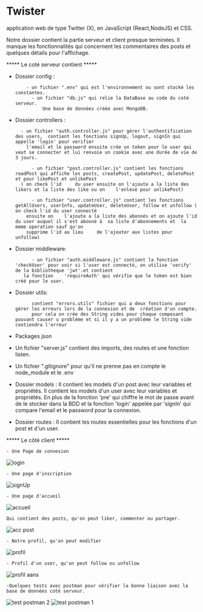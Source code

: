 # Twister
application web de type Twitter (X), en JavaScript (React,NodeJS) et CSS.

Notre dossier contient la partie serveur et client presque terminées. Il manque les fonctionnalités qui concernent les commentaires des posts et quelques détails pour l'affichage.


***** Le coté serveur contient  *****

- Dossier config :
  
  		  - un fichier ".env" qui est l'environnement ou sont stocké les constantes.
    		- un fichier "db.js" qui relie la DataBase au code du coté serveur.
        		Une base de données créée avec MongoDB.

- Dossier controllers :
  
        - un fichier "auth.controller.js" pour gèrer l'authentification des users,  contient les fonctions signUp, logout, signIn qui appelle 'login' pour verifier
          l'email et le password ensuite crée un token pour le user qui veut se connecter et lui renvoie un cookie avec une durée de vie de 3 jours.

		    - un fichier "post.controller.js" contient les fonctions readPost qui affiche les posts, createPost, updatePost, deletePost et pour likePost et unlikePost
        ( on check l'id 	du user ensuite on l'ajoute a la liste des likers et la liste des like ou on 	l'enleve pour unlikePost)

		    - un fichier "user.controller.js" contient les fonctions getAllUsers, userInfo, updateUser, deleteUser, follow et unfollow ( on check l'id du user connecté
          ensuite on 	l'ajoute a la liste des abonnés et on ajoute l'id du user auquel il s'est abonné à 	sa liste d'abonnements et  la meme operation sauf qu'on
          supprime l'id au lieu 	de l'ajouter aux listes pour unfollow)

- Dossier middleware:
  
		    - un fichier "auth.middleware.js" contient la fonction 'checkUser' pour voir si l'user est connecté, on utilise 'verify' de la bibliotheque 'jwt'.et contient
         la fonction 	'requireAuth' qui vérifie que le token est bien créé pour le user.

- Dossier utils:
  
	    	contient "errors.utils" fichier qui a deux fonctions pour gèrer les erreurs lors de la connexion et de  création d'un compte.
		    pour cela on crée des String vides pour chaque composant pouvant causer u probléme et si il y a un probléme le String vide contiendra l'erreur 

- Packages json 

- Un fichier "server.js" contient des imports, des routes et une fonction listen.

- Un fichier ".gitignore" pour qu'il ne prenne pas en compte le node_module et le .env

- Dossier models :
  	Il contient les models d'un post avec leur variables et propriétés.
	  Il contient les models d'un user avec leur variables et propriétés. En plus de la fonction 'pre' qui chiffre le mot de passe avant de le stocker dans
    la BDD et la fonction 'login' appelée par 'signIn' qui compare l'email et le password pour la connexion.

- Dossier routes :	Il contient les routes essentielles pour les fonctions d'un post et d'un user.

***** Le côté client *****

	- Une Page de connexion
 
![login](https://github.com/Rachid-kara-mostefa/Twister/assets/153507294/c10fb9e7-072d-474c-9778-22e3e73f4a47)

 	- Une page d'inscription
  
![signUp](https://github.com/Rachid-kara-mostefa/Twister/assets/153507294/ee41ba43-c0d4-4fa1-9aa5-e0a664497321)

	- Une page d'accueil

 ![accueil](https://github.com/Rachid-kara-mostefa/Twister/assets/153507294/f389263d-34a2-4415-a011-a02e77d1be15)

 	Qui contient des posts, qu'on peut liker, commenter ou partager.
 ![acc post](https://github.com/Rachid-kara-mostefa/Twister/assets/153507294/a7d27c4a-983d-4474-a251-d636f5a04214)

	- Notre profil, qu'on peut modifier

 ![profil](https://github.com/Rachid-kara-mostefa/Twister/assets/153507294/0bd423ab-b6c0-481a-8cad-171a101dcc77)

 	- Profil d'un user, qu'on peut follow ou unfollow

  ![profil aans](https://github.com/Rachid-kara-mostefa/Twister/assets/153507294/0319976d-9499-43d3-911f-f11e87e65d47)

  	-Quelques tests avec postman pour vérifier la bonne liaison avec la base de données coté serveur.
   
![test postman 2](https://github.com/Rachid-kara-mostefa/Twister/assets/153507294/0640dd6f-e37b-47c2-8cca-95d1b67d0919)
![test postman 1](https://github.com/Rachid-kara-mostefa/Twister/assets/153507294/0c930bc0-560d-43a8-804e-313cd0b4a9ca)

